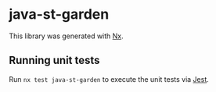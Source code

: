 # java-st-garden

This library was generated with [Nx](https://nx.dev).

## Running unit tests

Run `nx test java-st-garden` to execute the unit tests via [Jest](https://jestjs.io).
